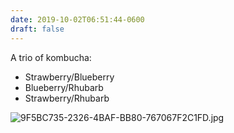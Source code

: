 ```yaml
---
date: 2019-10-02T06:51:44-0600
draft: false
---
```


A trio of kombucha:

*   Strawberry/Blueberry
*   Blueberry/Rhubarb
*   Strawberry/Rhubarb

![9F5BC735-2326-4BAF-BB80-767067F2C1FD.jpg](http://ianwhitney.micro.blog/uploads/2019/70610fda04.jpg)

